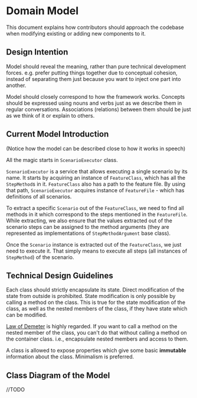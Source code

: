 # Domain Model

This document explains how contributors should approach the codebase when modifying existing or adding new components to it.

## Design Intention

Model should reveal the meaning, rather than pure technical development forces. e.g. prefer putting things together due to conceptual cohesion, instead of separating them just because you want to inject one part into another.

Model should closely correspond to how the framework works. Concepts should be expressed using nouns and verbs just as we describe them in regular conversations. Associations (relations) between them should be just as we think of it or explain to others.

## Current Model Introduction

(Notice how the model can be described close to how it works in speech)

All the magic starts in `ScenarioExecutor` class.

`ScenarioExecutor` is a service that allows executing a single scenario by its name. It starts by acquiring an instance of `FeatureClass`, which has all the `StepMethod`s in it. `FeatureClass` also has a path to the feature file. By using that path, `ScenarioExecutor` acquires instance of `FeatureFile` - which has definitions of all scenarios.

To extract a specific `Scenario` out of the `FeatureClass`, we need to find all methods in it which correspond to the steps mentioned in the `FeatureFile`. While extracting, we also ensure that the values extracted out of the scenario steps can be assigned to the method arguments (they are represented as implementations of `StepMethodArgument` base class).

Once the `Scenario` instance is extracted out of the `FeatureClass`, we just need to execute it. That simply means to execute all steps (all instances of `StepMethod`) of the scenario.

## Technical Design Guidelines

Each class should strictly encapsulate its state. Direct modification of the state from outside is prohibited. State modification is only possible by calling a method on the class. This is true for the state modification of the class, as well as the nested members of the class, if they have state which can be modified.

[Law of Demeter](https://en.wikipedia.org/wiki/Law_of_Demeter) is highly regarded. If you want to call a method on the nested member of the class, you can't do that without calling a method on the container class. i.e., encapsulate nested members and access to them.

A class is allowed to expose properties which give some basic **immutable** information about the class. Minimalism is preferred.

## Class Diagram of the Model

//TODO
